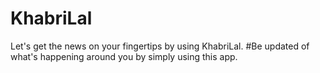 # KhabriLal
Let's get the news on your fingertips by using KhabriLal.
#Be updated of what's happening around you by simply using this app.
